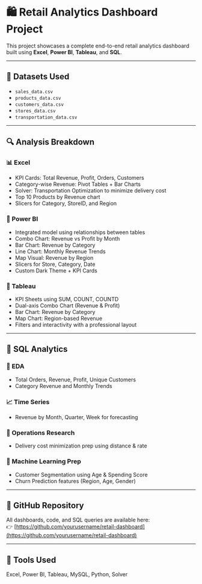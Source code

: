 # 🛍️ Retail Analytics Dashboard Project

This project showcases a complete end-to-end retail analytics dashboard built using **Excel**, **Power BI**, **Tableau**, and **SQL**.

---

## 📁 Datasets Used

- `sales_data.csv`
- `products_data.csv`
- `customers_data.csv`
- `stores_data.csv`
- `transportation_data.csv`

---

## 🔍 Analysis Breakdown

### 📊 Excel
- KPI Cards: Total Revenue, Profit, Orders, Customers
- Category-wise Revenue: Pivot Tables + Bar Charts
- Solver: Transportation Optimization to minimize delivery cost
- Top 10 Products by Revenue chart
- Slicers for Category, StoreID, and Region

### 🔷 Power BI
- Integrated model using relationships between tables
- Combo Chart: Revenue vs Profit by Month
- Bar Chart: Revenue by Category
- Line Chart: Monthly Revenue Trends
- Map Visual: Revenue by Region
- Slicers for Store, Category, Date
- Custom Dark Theme + KPI Cards

### 🔵 Tableau
- KPI Sheets using SUM, COUNT, COUNTD
- Dual-axis Combo Chart (Revenue & Profit)
- Bar Chart: Revenue by Category
- Map Chart: Region-based Revenue
- Filters and interactivity with a professional layout

---

## 🧠 SQL Analytics

### 📌 EDA
- Total Orders, Revenue, Profit, Unique Customers
- Category Revenue and Monthly Trends

### 📈 Time Series
- Revenue by Month, Quarter, Week for forecasting

### 🧮 Operations Research
- Delivery cost minimization prep using distance & rate

### 🧪 Machine Learning Prep
- Customer Segmentation using Age & Spending Score
- Churn Prediction features (Region, Age, Gender)

---

## 🔗 GitHub Repository
All dashboards, code, and SQL queries are available here:  
👉 [https://github.com/yourusername/retail-dashboard](https://github.com/yourusername/retail-dashboard)

---

## 🚀 Tools Used
Excel, Power BI, Tableau, MySQL, Python, Solver
